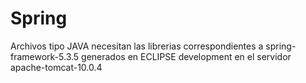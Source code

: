 # Spring
Archivos tipo JAVA necesitan las librerias correspondientes a spring-framework-5.3.5 generados en ECLIPSE development en el servidor apache-tomcat-10.0.4 
